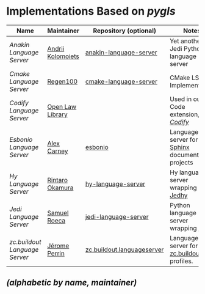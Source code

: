 # Implementations Based on _pygls_

| Name                     | Maintainer                                                            | Repository (optional)                                                      | Notes                                                                                                                         |
|--------------------------|-----------------------------------------------------------------------|----------------------------------------------------------------------------|-------------------------------------------------------------------------------------------------------------------------------|
| _Anakin Language Server_ | [Andrii Kolomoiets](https://github.com/muffinmad) | [anakin-language-server](https://github.com/muffinmad/anakin-language-server) | Yet another Jedi Python language server |
| _Cmake Language Server_  | [Regen100](https://github.com/regen100)                               | [cmake-language-server](https://github.com/regen100/cmake-language-server) | CMake LSP Implementation
| _Codify Language Server_ | [Open Law Library](http://www.openlawlib.org/)                        | &nbsp;                                                                     | Used in our VS Code extension, _[Codify](https://marketplace.visualstudio.com/items?itemName=openlawlibrary.open-law-codify)_ |
| _Esbonio Language Server_| [Alex Carney](https://github.com/alcarney) | [esbonio](https://github.com/swyddfa/esbonio) | Language server for [Sphinx](https://www.sphinx-doc.org/en/master/) documentation projects |
| _Hy Language Server_     | [Rintaro Okamura](https://github.com/rinx) | [hy-language-server](https://github.com/rinx/hy-language-server) | Hy language server wrapping [Jedhy](https://github.com/ekaschalk/jedhy) |
| _Jedi Language Server_   | [Samuel Roeca](https://softwarejourneyman.com/pages/about.html#about) | [jedi-language-server](https://github.com/pappasam/jedi-language-server)   | Python language server wrapping [Jedi](https://github.com/davidhalter/jedi)                                                   |
| _zc.buildout Language Server_   | [Jérome Perrin](https://github.com/perrinjerome) | [zc.buildout.languageserver](https://github.com/perrinjerome/vscode-zc-buildout)   | Language server for [zc.buildout](http://docs.buildout.org/en/latest/) profiles.  |

## _(alphabetic by name, maintainer)_
